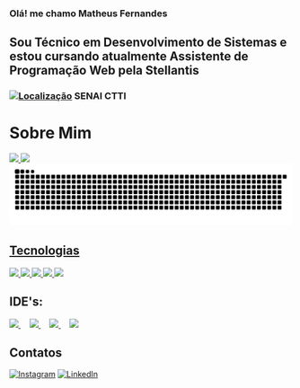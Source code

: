 ### Olá! me chamo Matheus Fernandes

## Sou Técnico em Desenvolvimento de Sistemas e<br> estou cursando atualmente Assistente de Programação Web pela Stellantis
### [![Localização](https://upload.wikimedia.org/wikipedia/commons/e/ec/RedDot.svg)](https://www.google.com/maps/place/Belo+Horizonte) SENAI CTTI

# Sobre Mim
<div>
  <a href="https://github.com/Ferning7">
    <img height="180em" src="https://github-readme-stats.vercel.app/api?username=Ferning7&show_icons=true&theme=dark&include_all_commits=true&count_private=true"/>
    <img height="180em" src="https://github-readme-stats.vercel.app/api/top-langs/?username=Ferning7&layout=compact&langs_count=168&theme=dark"/>
</div>

<picture>
  <source media="(prefers-color-scheme: dark)" srcset="https://raw.githubusercontent.com/Ferning7/Ferning7/output/github-contribution-grid-snake-dark.svg">
  <source media="(prefers-color-scheme: light)" srcset="https://raw.githubusercontent.com/Ferning7/Ferning7/output/github-contribution-grid-snake.svg">
  <img alt="github contribution grid snake animation" src="https://raw.githubusercontent.com/Ferning7/Ferning7/output/github-contribution-grid-snake.svg">
</picture>

## Tecnologias 
<a href="https://learn.microsoft.com/dotnet/csharp/" target="_blank">
  <img src="https://img.shields.io/badge/C%23-A020F0?style=for-the-badge&logo=c-sharp&logoColor=purple" />
</a>
<a href="https://www.mysql.com/" target="_blank">
  <img src="https://img.shields.io/badge/MySQL-00758F?style=for-the-badge&logo=mysql&logoColor=yellow" />
</a>
<a href="https://git-scm.com/" target="_blank">
  <img src="https://img.shields.io/badge/GIT-E44C30?style=for-the-badge&logo=git&logoColor=white" />
</a>
<a href="https://isocpp.org/" target="_blank">
  <img src="https://img.shields.io/badge/C%2B%2B-00599C?style=for-the-badge&logo=c%2B%2B&logoColor=white" />
</a>
<a href="https://www.oracle.com/java/" target="_blank">
  <img src="https://img.shields.io/badge/Java-ED8B00?style=for-the-badge&logo=openjdk&logoColor=white" />
</a>



## IDE's:
<div>
<a href="https://visualstudio.microsoft.com/" target="_blank">
  <img src="https://cdn.jsdelivr.net/gh/devicons/devicon@latest/icons/visualstudio/visualstudio-original.svg" width=30em />
</a>&nbsp;&nbsp;&nbsp;

<a href="https://code.visualstudio.com/" target="_blank">
  <img src="https://cdn.jsdelivr.net/gh/devicons/devicon@latest/icons/vscode/vscode-original.svg" width=30em />
</a>&nbsp;&nbsp;&nbsp;

<a href="https://www.jetbrains.com/idea/" target="_blank">
  <img src="https://cdn.jsdelivr.net/gh/devicons/devicon@latest/icons/intellij/intellij-original.svg" width=30em />
</a>&nbsp;&nbsp;&nbsp;

<a href="https://www.jetbrains.com/rider/" target="_blank">
  <img src="https://cdn.jsdelivr.net/gh/devicons/devicon@latest/icons/rider/rider-original.svg" width=30em />
</a>
</div>


## Contatos
[![Instagram](https://img.shields.io/badge/Instagram-%23E4405F.svg?style=for-the-badge&logo=instagram&logoColor=white)](https://www.instagram.com/mattheus_fern/)
[![LinkedIn](https://img.shields.io/badge/LinkedIn-%230A66C2.svg?style=for-the-badge&logo=linkedin&logoColor=white)](https://www.linkedin.com/in/matheus-fernandes-dotcs/)










